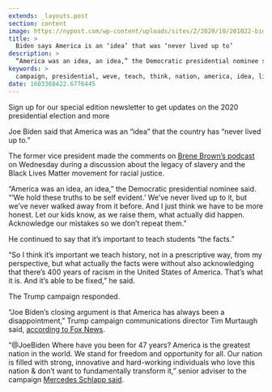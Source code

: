 ```yaml
--- 
extends: _layouts.post 
section: content 
image: https://nypost.com/wp-content/uploads/sites/2/2020/10/201022-biden-podcast.jpg?quality=90&strip=all&w=1200 
title: > 
  Biden says America is an ‘idea’ that was ‘never lived up to’ 
description: > 
  “America was an idea, an idea,” the Democratic presidential nominee said.“‘We hold these truths to be self evident.’ We’ve never lived up to it, but we’ve never walked away from it before.The Trump campaign responded.“Joe Biden’s closing argument is that America has always been a disappointment,” Trump campaign communications director Tim Murtaugh said, according to Fox News.America is the greatest nation in the world. 
keywords: > 
  campaign, presidential, weve, teach, think, nation, america, idea, lived, biden, trump 
date: 1603368422.6776445 
--- 
```

<div><p>Sign up for our special edition newsletter to get updates on the 2020 presidential election and more</p><p>Joe Biden said that America was an &#8220;idea&#8221; that the country has &#8220;never lived up to.&#8221;</p>
<p>The former vice president made the comments on <a href="https://brenebrown.com/podcast/brene-with-joe-biden-on-empathy-unity-and-courage/" rel="noopener noreferrer" target="_blank">Brene Brown&#8217;s podcast</a> on Wednesday during a discussion about the legacy of slavery and the Black Lives Matter movement for racial justice.</p>
<p>&#8220;America was an idea, an idea,&#8221; the Democratic presidential nominee said. &#8220;&#8216;We hold these truths to be self evident.&#8217; We&#8217;ve never lived up to it, but we&#8217;ve never walked away from it before. And I just think we have to be more honest. Let our kids know, as we raise them, what actually did happen. Acknowledge our mistakes so we don&#8217;t repeat them.&#8221;</p>
<p>He continued to say that it&#8217;s important to teach students &#8220;the facts.&#8221;</p>
<p>&#8220;So I think it&#8217;s important we teach history, not in a prescriptive way, from my perspective, but what actually the facts were without also acknowledging that there&#8217;s 400 years of racism in the United States of America. That&#8217;s what it is. And it&#8217;s able to be fixed,&#8221; he said.</p>
<p>The Trump campaign responded.</p>
 
<p>&#8220;Joe Biden&#8217;s closing argument is that America has always been a disappointment,&#8221; Trump campaign communications director Tim Murtaugh said, <a href="https://www.foxnews.com/politics/biden-faces-backlash-for-saying-america-was-an-idea-that-weve-never-lived-up-to" rel="noopener noreferrer" target="_blank">according to Fox News</a>.</p>
<p>&#8220;@JoeBiden Where have you been for 47 years? America is the greatest nation in the world. We stand for freedom and opportunity for all. Our nation is filled with strong, innovative and hard-working individuals who love this nation &amp; don&#8217;t want to fundamentally transform it,&#8221; senior adviser to the campaign <a href="https://twitter.com/mercedesschlapp/status/1319115034816057345?s=20" rel="noopener noreferrer" target="_blank">Mercedes Schlapp said</a>.</p>
			</div>